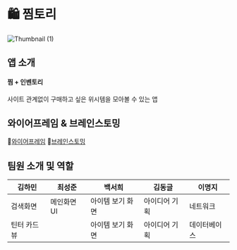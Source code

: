 # 🛍️ 찜토리

![Thumbnail (1)](https://github.com/user-attachments/assets/7610633a-fa07-4641-a9ea-19805d4e6fd9)

## 앱 소개
#### 찜 + 인벤토리
사이트 관계없이 구매하고 싶은 위시템을 모아볼 수 있는 앱

## 와이어프레임 & 브레인스토밍
🔗[와이어프레임](https://www.figma.com/design/ZBIlbGTRGHxvG2LRIfhgFa/5%EC%9D%B4%EC%86%8C?node-id=1997-1703&t=2VVt5xhOttojt4mG-0)
🔗[브레인스토밍](https://www.figma.com/board/PxpdEOfOImqD8jZ3EcrRbR/5%EC%9D%B4%EC%86%8C?node-id=0-1&p=f&t=RMfIBLlg6RNEjK9p-0)

## 팀원 소개 및 역할
| 김하민 | 최성준 | 백서희 | 김동글 | 이명지 |
| --- | --- | --- | --- | --- |
| 검색화면 | 메인화면 UI | 아이템 보기 화면 | 아이디어 기획 | 네트워크 |
| 틴터 카드뷰 | | 아이템 보기 화면 | 아이디어 기획 | 데이터베이스 |
